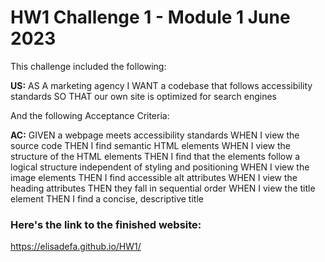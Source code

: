 # HW1 Challenge 1 - Module 1 June 2023

This challenge included the following:

__US:__
AS A marketing agency
I WANT a codebase that follows accessibility standards
SO THAT our own site is optimized for search engines

And the following Acceptance Criteria:

__AC:__
GIVEN a webpage meets accessibility standards
WHEN I view the source code
THEN I find semantic HTML elements
WHEN I view the structure of the HTML elements
THEN I find that the elements follow a logical structure independent of styling and positioning
WHEN I view the image elements
THEN I find accessible alt attributes
WHEN I view the heading attributes
THEN they fall in sequential order
WHEN I view the title element
THEN I find a concise, descriptive title

### Here's the link to the finished website:
https://elisadefa.github.io/HW1/
